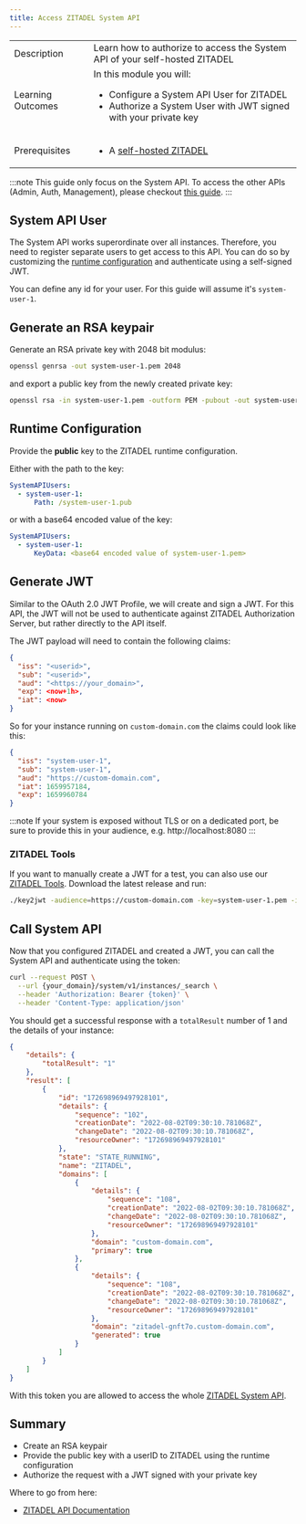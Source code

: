 ```yaml
---
title: Access ZITADEL System API
---
```


<table class="table-wrapper">
    <tr>
        <td>Description</td>
        <td>Learn how to authorize to access the System API of your self-hosted ZITADEL</td>
    </tr>
    <tr>
        <td>Learning Outcomes</td>
        <td>
            In this module you will:
            <ul>
                <li>Configure a System API User for ZITADEL</li>
                <li>Authorize a System User with JWT signed with your private key</li>
            </ul>
        </td>
    </tr>
     <tr>
        <td>Prerequisites</td>
        <td>
            <ul>
                <li>A <a href="/docs/guides/deploy/overview">self-hosted ZITADEL</a></li>
            </ul>
        </td>
    </tr>
</table>

:::note
This guide only focus on the System API. To access the other APIs (Admin, Auth, Management), please checkout [this guide](./access-zitadel-apis). 
:::

## System API User

The System API works superordinate over all instances. Therefore, you need to register separate users to get access to this API.
You can do so by customizing the [runtime configuration](/docs/guides/manage/self-hosted/configure#runtime-configuration) and authenticate using a self-signed JWT.

You can define any id for your user. For this guide will assume it's `system-user-1`.

## Generate an RSA keypair

Generate an RSA private key with 2048 bit modulus:

```bash
openssl genrsa -out system-user-1.pem 2048
```

and export a public key from the newly created private key:

```bash
openssl rsa -in system-user-1.pem -outform PEM -pubout -out system-user-1.pub
```

## Runtime Configuration

Provide the **public** key to the ZITADEL runtime configuration.

Either with the path to the key:

```yaml
SystemAPIUsers:
  - system-user-1:
      Path: /system-user-1.pub
```

or with a base64 encoded value of the key:

```yaml
SystemAPIUsers:
  - system-user-1:
      KeyData: <base64 encoded value of system-user-1.pem>
```

## Generate JWT

Similar to the OAuth 2.0 JWT Profile, we will create and sign a JWT. For this API, the JWT will not be used to authenticate against ZITADEL Authorization Server, but rather directly to the API itself.

The JWT payload will need to contain the following claims:

```json
{
  "iss": "<userid>",
  "sub": "<userid>",
  "aud": "<https://your_domain>",
  "exp": <now+1h>,
  "iat": <now>
}
```

So for your instance running on `custom-domain.com` the claims could look like this:

```json
{
  "iss": "system-user-1",
  "sub": "system-user-1",
  "aud": "https://custom-domain.com",
  "iat": 1659957184,
  "exp": 1659960784
}
```

:::note
If your system is exposed without TLS or on a dedicated port, be sure to provide this in your audience, e.g. http://localhost:8080 
:::

### ZITADEL Tools

If you want to manually create a JWT for a test, you can also use our [ZITADEL Tools](https://github.com/zitadel/zitadel-tools). Download the latest release and run:

```bash
./key2jwt -audience=https://custom-domain.com -key=system-user-1.pem -issuer=system-user-1
```

## Call System API

Now that you configured ZITADEL and created a JWT, you can call the System API and authenticate using the token:

```bash
curl --request POST \
  --url {your_domain}/system/v1/instances/_search \
  --header 'Authorization: Bearer {token}' \
  --header 'Content-Type: application/json'
```

You should get a successful response with a `totalResult` number of 1 and the details of your instance:

```json
{
	"details": {
		"totalResult": "1"
	},
	"result": [
		{
			"id": "172698969497928101",
			"details": {
				"sequence": "102",
				"creationDate": "2022-08-02T09:30:10.781068Z",
				"changeDate": "2022-08-02T09:30:10.781068Z",
				"resourceOwner": "172698969497928101"
			},
			"state": "STATE_RUNNING",
			"name": "ZITADEL",
			"domains": [
				{
					"details": {
						"sequence": "108",
						"creationDate": "2022-08-02T09:30:10.781068Z",
						"changeDate": "2022-08-02T09:30:10.781068Z",
						"resourceOwner": "172698969497928101"
					},
					"domain": "custom-domain.com",
					"primary": true
				},
				{
					"details": {
						"sequence": "108",
						"creationDate": "2022-08-02T09:30:10.781068Z",
						"changeDate": "2022-08-02T09:30:10.781068Z",
						"resourceOwner": "172698969497928101"
					},
					"domain": "zitadel-gnft7o.custom-domain.com",
					"generated": true
				}
			]
		}
	]
}
```

With this token you are allowed to access the whole [ZITADEL System API](../../apis/proto/system).

## Summary

* Create an RSA keypair
* Provide the public key with a userID to ZITADEL using the runtime configuration
* Authorize the request with a JWT signed with your private key

Where to go from here:

* [ZITADEL API Documentation](../../apis/introduction)
